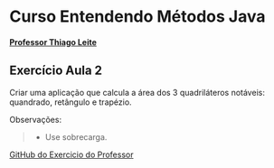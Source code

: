 
# **Curso Entendendo Métodos Java**
#### [Professor Thiago Leite](https://github.com/tlcdio)


## Exercício Aula 2

Criar uma aplicação que calcula a área dos 3 quadriláteros notáveis: quandrado, retângulo e trapézio.

Observações:
> - Use sobrecarga.

[GitHub do Exercicio do Professor](https://github.com/tlcdio/MAula02)

